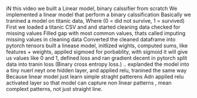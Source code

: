 iN this video we built a Linear model, binary calssifier from scratch
We implemented a linear model that perform a binary calssification
Basically we tranined a model on titanic data, Where (0 = did not survive, 1 = survived)
First we loaded a titanic CSV and and started cleaning data
checked for missing values
Filled gap with most common values, thats called imputing missing values in cleaning data
Converted the cleaned dataframe into pytorch tensors
built a linease model, initlized wights, computed sums, like features + weights, appiled sigmoed for porbablity, with sigmoid it will give us values like 0 and 1, defined loss and ran gradient decent in pytorch
split data into tranin loss (Binary cross entropy loss.) ..
explanded the model into a tiny nuerl neyt one hidden layer, and applied relu, tranined the same way
Because linear model just learn simple straght patterens
Adn applied relu activated layer so that model can capture non linear patterns , mean complext patterns, not just straight line.